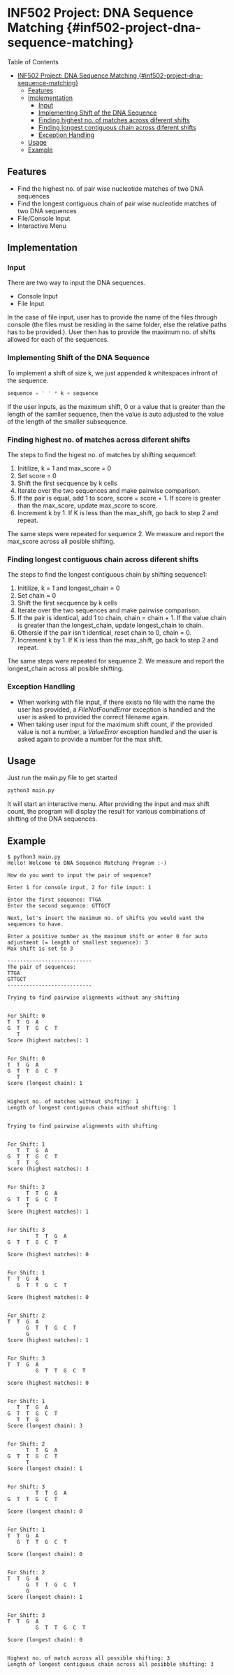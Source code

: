 # INF502 Project: DNA Sequence Matching {#inf502-project-dna-sequence-matching}

Table of Contents
- [INF502 Project: DNA Sequence Matching {#inf502-project-dna-sequence-matching}](#inf502-project-dna-sequence-matching-inf502-project-dna-sequence-matching)
	- [Features](#features)
	- [Implementation](#implementation)
		- [Input](#input)
		- [Implementing Shift of the DNA Sequence](#implementing-shift-of-the-dna-sequence)
		- [Finding highest no. of matches across diferent shifts](#finding-highest-no-of-matches-across-diferent-shifts)
		- [Finding longest contiguous chain across diferent shifts](#finding-longest-contiguous-chain-across-diferent-shifts)
		- [Exception Handling](#exception-handling)
	- [Usage](#usage)
	- [Example](#example)

## Features 

-   Find the highest no. of pair wise nucleotide matches of two DNA sequences
-   Find the longest contiguous chain of pair wise nucleotide matches of two DNA sequences
-   File/Console Input
-   Interactive Menu

## Implementation

### Input 

There are two way to input the DNA sequences.

-   Console Input
-   File Input

In the case of file input, user has to provide the name of the files through console (the files must be residing in the same folder, else the relative paths has to be provided.). User then has to provide the maximum no. of shifts allowed for each of the sequences.

### Implementing Shift of the DNA Sequence 

To implement a shift of size k, we just appended k whitespaces infront of the sequence.

``` python
sequence = ' ' * k + sequence
```

If the user inputs, as the maximum shift, 0 or a value that is greater than the length of the samller sequence, then the value is auto adjusted to the value of the length of the smaller subsequence.

### Finding highest no. of matches across diferent shifts

The steps to find the higest no. of matches by shifting sequence1:

1.  Initilize, k = 1 and max_score = 0
2.  Set score = 0
3.  Shift the first secquence by k cells
4.  Iterate over the two sequences and make pairwise comparison.
5.  If the pair is equal, add 1 to score, score = score + 1. If score is greater than the max_score, update max_score to score.
6.  Increment k by 1. If K is less than the max_shift, go back to step 2 and repeat.

The same steps were repeated for sequence 2. We measure and report the max_score across all posible shifting.

### Finding longest contiguous chain across diferent shifts

The steps to find the longest contiguous chain by shifting sequence1:

1.  Initilize, k = 1 and longest_chain = 0
2.  Set chain = 0
3.  Shift the first secquence by k cells
4.  Iterate over the two sequences and make pairwise comparison.
5.  If the pair is identical, add 1 to chain, chain = chain + 1. If the value chain is greater than the longest_chain, update longest_chain to chain.
6.  Othersie if the pair isn't identical, reset chain to 0, chain = 0.
7.  Increment k by 1. If K is less than the max_shift, go back to step 2 and repeat.

The same steps were repeated for sequence 2. We measure and report the longest_chain across all posible shifting.

### Exception Handling

-   When working with file input, if there exists no file with the name the user has provided, a *FileNotFoundError* exception is handled and the user is asked to provided the correct filename again.
-   When taking user input for the maximum shift count, if the provided value is not a number, a *ValueError* exception handled and the user is asked again to provide a number for the max shift.

## Usage

Just run the main.py file to get started

``` python
python3 main.py
```

It will start an interactive menu. After providing the input and max shift count, the program will display the result for various combinations of shifting of the DNA sequences.

## Example

```         
$ python3 main.py 
Hello! Welcome to DNA Sequence Matching Program :-)

How do you want to input the pair of sequence?

Enter 1 for console input, 2 for file input: 1

Enter the first sequence: TTGA
Enter the second sequence: GTTGCT

Next, let's insert the maximum no. of shifts you would want the sequences to have.

Enter a positive number as the maximum shift or enter 0 for auto adjustment (= length of smallest sequence): 3
Max shift is set to 3

---------------------------
The pair of sequences:
TTGA
GTTGCT
---------------------------

Trying to find pairwise alignments without any shifting


For Shift: 0
T  T  G  A
G  T  T  G  C  T
   T      
Score (highest matches): 1


For Shift: 0
T  T  G  A
G  T  T  G  C  T
   T
Score (longest chain): 1


Highest no. of matches without shifting: 1
Length of longest contiguous chain without shifting: 1


Trying to find pairwise alignments with shifting


For Shift: 1
   T  T  G  A
G  T  T  G  C  T
   T  T  G   
Score (highest matches): 3


For Shift: 2
      T  T  G  A
G  T  T  G  C  T
      T         
Score (highest matches): 1


For Shift: 3
         T  T  G  A
G  T  T  G  C  T
                
Score (highest matches): 0


For Shift: 1
T  T  G  A
   G  T  T  G  C  T
          
Score (highest matches): 0


For Shift: 2
T  T  G  A
      G  T  T  G  C  T
      G   
Score (highest matches): 1


For Shift: 3
T  T  G  A
         G  T  T  G  C  T
          
Score (highest matches): 0


For Shift: 1
   T  T  G  A
G  T  T  G  C  T
   T  T  G
Score (longest chain): 3


For Shift: 2
      T  T  G  A
G  T  T  G  C  T
      T
Score (longest chain): 1


For Shift: 3
         T  T  G  A
G  T  T  G  C  T

Score (longest chain): 0


For Shift: 1
T  T  G  A
   G  T  T  G  C  T

Score (longest chain): 0


For Shift: 2
T  T  G  A
      G  T  T  G  C  T
      G
Score (longest chain): 1


For Shift: 3
T  T  G  A
         G  T  T  G  C  T

Score (longest chain): 0


Highest no. of match across all possible shifting: 3
Length of longest contiguous chain across all posibble shifting: 3
```
